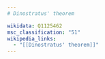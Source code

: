 ```yaml
---
# Dinostratus' theorem

wikidata: Q1125462
msc_classification: "51"
wikipedia_links:
  - "[[Dinostratus' theorem]]"
---
```

